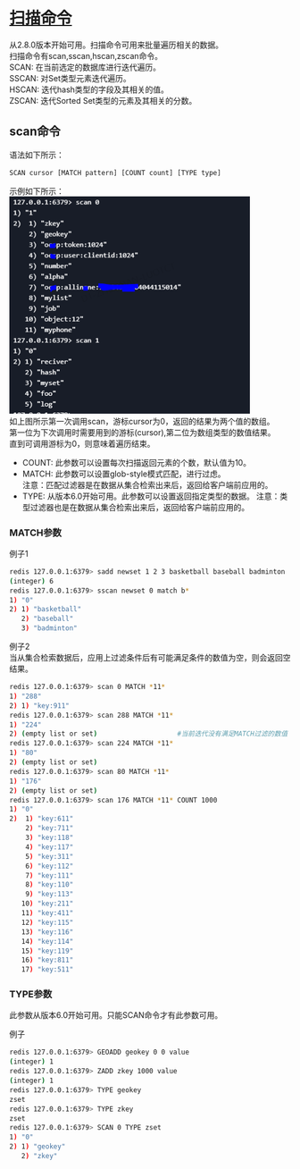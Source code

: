 # [扫描命令](https://redis.io/commands/scan)

从2.8.0版本开始可用。扫描命令可用来批量遍历相关的数据。  
扫描命令有scan,sscan,hscan,zscan命令。  
SCAN: 在当前选定的数据库进行迭代遍历。  
SSCAN: 对Set类型元素迭代遍历。  
HSCAN: 迭代hash类型的字段及其相关的值。  
ZSCAN: 迭代Sorted Set类型的元素及其相关的分数。  

## scan命令

语法如下所示：

```bash
SCAN cursor [MATCH pattern] [COUNT count] [TYPE type]
```

示例如下所示：
![scan用法](/imgs/dbs/redis/redis-scan1.PNG)  
如上图所示第一次调用scan，游标cursor为0，返回的结果为两个值的数组。  
第一位为下次调用时需要用到的游标(cursor),第二位为数组类型的数值结果。  
直到可调用游标为0，则意味着遍历结束。  

* COUNT: 此参数可以设置每次扫描返回元素的个数，默认值为10。
* MATCH: 此参数可以设置glob-style模式匹配，进行过虑。  
  注意：匹配过滤器是在数据从集合检索出来后，返回给客户端前应用的。
* TYPE: 从版本6.0开始可用。此参数可以设置返回指定类型的数据。
  注意：类型过滤器也是在数据从集合检索出来后，返回给客户端前应用的。

### MATCH参数

例子1

```bash
redis 127.0.0.1:6379> sadd newset 1 2 3 basketball baseball badminton
(integer) 6
redis 127.0.0.1:6379> sscan newset 0 match b*
1) "0"
2) 1) "basketball"
   2) "baseball"
   3) "badminton"
```

例子2  
当从集合检索数据后，应用上过滤条件后有可能满足条件的数值为空，则会返回空结果。

```bash
redis 127.0.0.1:6379> scan 0 MATCH *11*
1) "288"
2) 1) "key:911"
redis 127.0.0.1:6379> scan 288 MATCH *11*
1) "224"
2) (empty list or set)                    #当前迭代没有满足MATCH过滤的数值
redis 127.0.0.1:6379> scan 224 MATCH *11*
1) "80"
2) (empty list or set)
redis 127.0.0.1:6379> scan 80 MATCH *11*
1) "176"
2) (empty list or set)
redis 127.0.0.1:6379> scan 176 MATCH *11* COUNT 1000
1) "0"
2)  1) "key:611"
    2) "key:711"
    3) "key:118"
    4) "key:117"
    5) "key:311"
    6) "key:112"
    7) "key:111"
    8) "key:110"
    9) "key:113"
   10) "key:211"
   11) "key:411"
   12) "key:115"
   13) "key:116"
   14) "key:114"
   15) "key:119"
   16) "key:811"
   17) "key:511"
```

### TYPE参数

此参数从版本6.0开始可用。只能SCAN命令才有此参数可用。

例子

```bash
redis 127.0.0.1:6379> GEOADD geokey 0 0 value
(integer) 1
redis 127.0.0.1:6379> ZADD zkey 1000 value
(integer) 1
redis 127.0.0.1:6379> TYPE geokey
zset
redis 127.0.0.1:6379> TYPE zkey
zset
redis 127.0.0.1:6379> SCAN 0 TYPE zset
1) "0"
2) 1) "geokey"
   2) "zkey"
```
